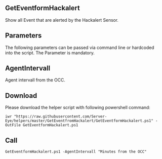## GetEventformHackalert

Show all Event that are alerted by the Hackalert Sensor.


## Parameters
The following parameters can be passed via command line or hardcoded into the script. The Parameter is mandatory.

## AgentIntervall 
Agent intervall from the OCC.


## Download

Please download the helper script with following powershell command:
```
iwr "https://raw.githubusercontent.com/Server-Eye/helpers/master/GetEventfromHackalert/GetEventformHackalert.ps1" -OutFile GetEventformHackalert.ps1
```

## Call
```
GetEventformHackalert.ps1 -AgentIntervall "Minutes from the OCC"
```
